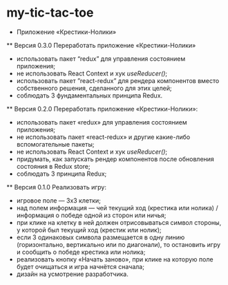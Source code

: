 # my-tic-tac-toe

* Приложение «Крестики-Нолики»

** Версия 0.3.0
Переработать приложение «Крестики-Нолики»
- использовать пакет “redux” для управления состоянием приложения;
- не использовать React Context и хук _useReducer()_;
- использовать пакет ”react-redux” для рендера компонентов вместо собственного решения, сделанного для этих целей;
- соблюдать 3 фундаментальных принципа Redux.

** Версия 0.2.0
Переработать приложение «Крестики-Нолики»:
- использовать пакет «redux» для управления состоянием приложения;
- не использовать пакет «react-redux» и другие какие-либо вспомогательные пакеты;
- не использовать React Context и хук _useReducer()_;
- придумать, как запускать рендер компонентов после обновления состояния в Redux store;
- соблюдать 3 принципа Redux;

** Версия 0.1.0
Реализовать игру:
- игровое поле — 3х3 клетки;
- над полем информация — чей текущий ход (крестика или нолика) / информация о победе одной из сторон или ничья;
- при клике на клетку в ней должен отрисовываться символ стороны, у которой был текущий ход (крестик или нолик);
- если 3 одинаковых символа размещается в одну линию (горизонтально, вертикально или по диагонали), то остановить игру и сообщить о победе крестика или нолика;
- реализовать кнопку «Начать заново», при клике на которую поле будет очищаться и игра начнётся сначала;
- дизайн на усмотрение разработчика.
